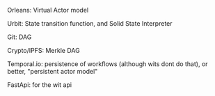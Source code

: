 
Orleans: Virtual Actor model

Urbit: State transition function, and Solid State Interpreter

Git: DAG

Crypto/IPFS: Merkle DAG

Temporal.io: persistence of workflows (although wits dont do that), or better, "persistent actor model"

FastApi: for the wit api